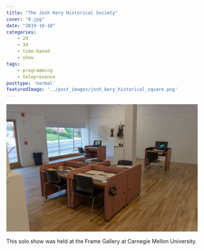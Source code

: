 ```yaml
---
title: "The Josh Kery Historical Society"
cover: "8.jpg"
date: "2019-10-18"
categories:
    - 2d
    - 3d
    - time-based
    - show
tags:
    - programming
    - telepresence
posttype: 'normal'
featuredImage: '../post_images/josh_kery_historical_square.png'
---
```


<img src="../post_images/josh_kery_historical_wide1.jpg">

This solo show was held at the Frame Gallery at Carnegie Mellon University.